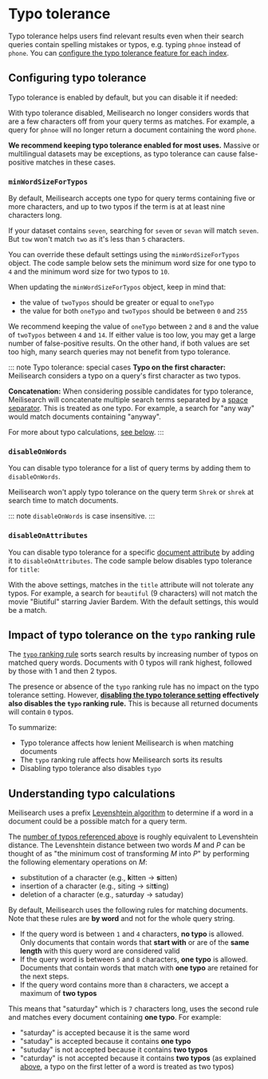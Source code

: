 # Typo tolerance

Typo tolerance helps users find relevant results even when their search queries contain spelling mistakes or typos, e.g. typing `phnoe` instead of `phone`. You can [configure the typo tolerance feature for each index](/reference/api/typo_tolerance.md#update-typo-tolerance).

## Configuring typo tolerance

Typo tolerance is enabled by default, but you can disable it if needed:

<CodeSamples id="typo_tolerance_guide_1" />

With typo tolerance disabled, Meilisearch no longer considers words that are a few characters off from your query terms as matches. For example, a query for `phnoe` will no longer return a document containing the word `phone`.

**We recommend keeping typo tolerance enabled for most uses.** Massive or multilingual datasets may be exceptions, as typo tolerance can cause false-positive matches in these cases.

### `minWordSizeForTypos`

By default, Meilisearch accepts one typo for query terms containing five or more characters, and up to two typos if the term is at at least nine characters long.

If your dataset contains `seven`, searching for `sevem` or `sevan` will match `seven`. But `tow` won't match `two` as it's less than `5` characters.

You can override these default settings using the `minWordSizeForTypos` object. The code sample below sets the minimum word size for one typo to `4` and the minimum word size for two typos to `10`.

<CodeSamples id="typo_tolerance_guide_4" />

When updating the `minWordSizeForTypos` object, keep in mind that:

- the value of `twoTypos` should be greater or equal to `oneTypo`
- the value for both `oneTypo` and `twoTypos` should be between `0` and `255`

We recommend keeping the value of `oneTypo` between `2` and `8` and the value of `twoTypos` between `4` and `14`. If either value is too low, you may get a large number of false-positive results. On the other hand, if both values are set too high, many search queries may not benefit from typo tolerance.

::: note Typo tolerance: special cases
**Typo on the first character:**
Meilisearch considers a typo on a query's first character as two typos.

**Concatenation:**
When considering possible candidates for typo tolerance, Meilisearch will concatenate multiple search terms separated by a [space separator](/learn/advanced/datatypes.md#string). This is treated as one typo. For example, a search for "any way" would match documents containing "anyway".

For more about typo calculations, [see below](#understanding-typo-calculations).
:::

### `disableOnWords`

You can disable typo tolerance for a list of query terms by adding them to `disableOnWords`.

<CodeSamples id="typo_tolerance_guide_3" />

Meilisearch won't apply typo tolerance on the query term `Shrek` or `shrek` at search time to match documents.

::: note
`disableOnWords` is case insensitive.
:::

### `disableOnAttributes`

You can disable typo tolerance for a specific [document attribute](/learn/core_concepts/documents.md) by adding it to `disableOnAttributes`. The code sample below disables typo tolerance for `title`:

<CodeSamples id="typo_tolerance_guide_2" />

With the above settings, matches in the `title` attribute will not tolerate any typos. For example, a search for `beautiful` (9 characters) will not match the movie "Biutiful" starring Javier Bardem. With the default settings, this would be a match.

## Impact of typo tolerance on the `typo` ranking rule

The [`typo` ranking rule](/learn/core_concepts/relevancy.md#_2-typo) sorts search results by increasing number of typos on matched query words. Documents with 0 typos will rank highest, followed by those with 1 and then 2 typos.

The presence or absence of the `typo` ranking rule has no impact on the typo tolerance setting. However, **[disabling the typo tolerance setting](#configuring-typo-tolerance) effectively also disables the `typo` ranking rule.** This is because all returned documents will contain `0` typos.

To summarize:

- Typo tolerance affects how lenient Meilisearch is when matching documents
- The `typo` ranking rule affects how Meilisearch sorts its results
- Disabling typo tolerance also disables `typo`

## Understanding typo calculations

Meilisearch uses a prefix [Levenshtein algorithm](https://en.wikipedia.org/wiki/Levenshtein_distance) to determine if a word in a document could be a possible match for a query term.

The [number of typos referenced above](#minwordsizefortypos) is roughly equivalent to Levenshtein distance. The Levenshtein distance between two words _M_ and _P_ can be thought of as "the minimum cost of transforming _M_ into _P_" by performing the following elementary operations on _M_:

- substitution of a character (e.g., **k**itten → **s**itten)
- insertion of a character (e.g., siting → sit**t**ing)
- deletion of a character (e.g., satu**r**day → satuday)

By default, Meilisearch uses the following rules for matching documents. Note that these rules are **by word** and not for the whole query string.

- If the query word is between `1` and `4` characters, **no typo** is allowed. Only documents that contain words that **start with** or are of the **same length** with this query word are considered valid
- If the query word is between `5` and `8` characters, **one typo** is allowed. Documents that contain words that match with **one typo** are retained for the next steps.
- If the query word contains more than `8` characters, we accept a maximum of **two typos**

This means that "saturday" which is `7` characters long, uses the second rule and matches every document containing **one typo**. For example:

- "saturday" is accepted because it is the same word
- "satuday" is accepted because it contains **one typo**
- "sutuday" is not accepted because it contains **two typos**
- "caturday" is not accepted because it contains **two typos** (as explained [above](#minwordsizefortypos), a typo on the first letter of a word is treated as two typos)
